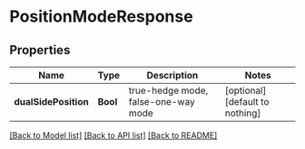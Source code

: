 # PositionModeResponse


## Properties
Name | Type | Description | Notes
------------ | ------------- | ------------- | -------------
**dualSidePosition** | **Bool** | true-hedge mode, false-one-way mode | [optional] [default to nothing]


[[Back to Model list]](../README.md#models) [[Back to API list]](../README.md#api-endpoints) [[Back to README]](../README.md)


